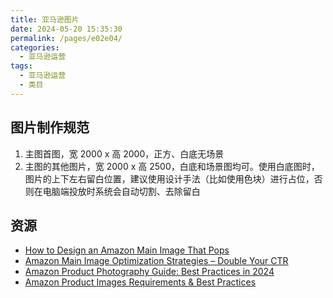 ```yaml
---
title: 亚马逊图片
date: 2024-05-20 15:35:30
permalink: /pages/e02e04/
categories: 
  - 亚马逊运营
tags: 
  - 亚马逊运营
  - 类目
---
```


## 图片制作规范

1. 主图首图，宽 2000 x 高 2000，正方、白底无场景
2. 主图的其他图片，宽 2000 x 高 2500，白底和场景图均可。使用白底图时，图片的上下左右留白位置，建议使用设计手法（比如使用色块）进行占位，否则在电脑端投放时系统会自动切割、去除留白

## 资源

- [How to Design an Amazon Main Image That Pops](https://www.ecomengine.com/blog/amazon-main-image)
- [Amazon Main Image Optimization Strategies – Double Your CTR](https://www.amzonestep.com/blog/amazon-main-image-optimization/)
- [Amazon Product Photography Guide: Best Practices in 2024](https://www.junglescout.com/resources/articles/amazon-product-photography/)
- [Amazon Product Images Requirements & Best Practices](https://www.junglescout.com/resources/articles/amazon-image-requirements/)
